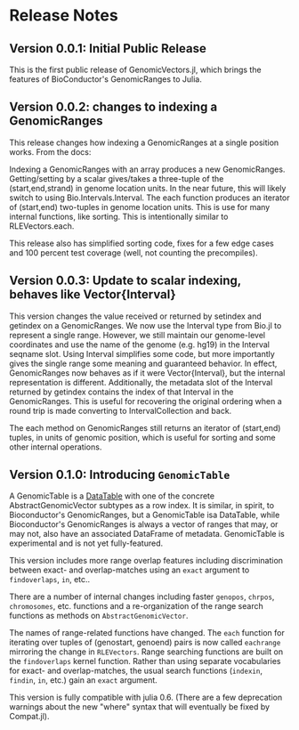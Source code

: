 
<a id='Release-Notes-1'></a>

# Release Notes


<a id='Version-0.0.1:-Initial-Public-Release-1'></a>

## Version 0.0.1: Initial Public Release


This is the first public release of GenomicVectors.jl, which brings the features of BioConductor's GenomicRanges to Julia.


<a id='Version-0.0.2:-changes-to-indexing-a-GenomicRanges-1'></a>

## Version 0.0.2: changes to indexing a GenomicRanges


This release changes how indexing a GenomicRanges at a single position works. From the docs:


Indexing a GenomicRanges with an array produces a new GenomicRanges. Getting/setting by a scalar gives/takes a three-tuple of the (start,end,strand) in genome location units. In the near future, this will likely switch to using Bio.Intervals.Interval. The each function produces an iterator of (start,end) two-tuples in genome location units. This is use for many internal functions, like sorting. This is intentionally similar to RLEVectors.each.


This release also has simplified sorting code, fixes for a few edge cases and 100 percent test coverage (well, not counting the precompiles).


<a id='Version-0.0.3:-Update-to-scalar-indexing,-behaves-like-Vector{Interval}-1'></a>

## Version 0.0.3: Update to scalar indexing, behaves like Vector{Interval}


This version changes the value received or returned by setindex and getindex on a GenomicRanges. We now use the Interval type from Bio.jl to represent a single range. However, we still maintain our genome-level coordinates and use the name of the genome (e.g. hg19) in the Interval seqname slot. Using Interval simplifies some code, but more importantly gives the single range some meaning and guaranteed behavior. In effect, GenomicRanges now behaves as if it were Vector{Interval}, but the internal representation is different. Additionally, the metadata slot of the Interval returned by getindex contains the index of that Interval in the GenomicRanges. This is useful for recovering the original ordering when a round trip is made converting to IntervalCollection and back.


The each method on GenomicRanges still returns an iterator of (start,end) tuples, in units of genomic position, which is useful for sorting and some other internal operations.


<a id='Version-0.1.0:-Introducing-GenomicTable-1'></a>

## Version 0.1.0: Introducing `GenomicTable`


A GenomicTable is a [DataTable](https://github.com/JuliaData/DataTables.jl) with one of the concrete AbstractGenomicVector subtypes as a row index. It is similar, in spirit, to Bioconductor's GenomicRanges, but a GenomicTable isa DataTable, while Bioconductor's GenomicRanges is always a vector of ranges that may, or may not, also have an associated DataFrame of metadata. GenomicTable is experimental and is not yet fully-featured.


This version includes more range overlap features including discrimination between exact- and overlap-matches using an `exact` argument to `findoverlaps`, `in`, etc..


There are a number of internal changes including faster `genopos`, `chrpos`, `chromosomes`, etc. functions and a re-organization of the range search functions as methods on `AbstractGenomicVector`.


The names of range-related functions have changed. The `each` function for iterating over tuples of (genostart, genoend) pairs is now called `eachrange` mirroring the change in `RLEVectors`. Range searching functions are built on the `findoverlaps` kernel function. Rather than using separate vocabularies for exact- and overlap-matches, the usual search functions (`indexin`, `findin`, `in`, etc.) gain an `exact` argument.


This version is fully compatible with julia 0.6. (There are a few deprecation warnings about the new "where" syntax that will eventually be fixed by Compat.jl).

